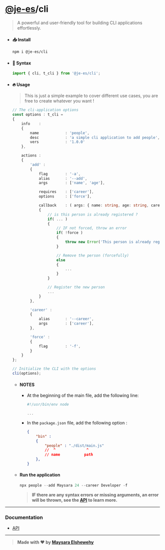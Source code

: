 # [@je-es](https://github.com/je-es)/cli

> A powerful and user-friendly tool for building CLI applications effortlessly.

- #### 📥 Install

    ```Bash
    npm i @je-es/cli
    ```

- #### 🌟 Syntax

    ```ts
    import { cli, t_cli } from '@je-es/cli';
    ```

- #### 🔥 Usage

    > This is just a simple example to cover different use cases, you are free to create whatever you want !

    ```ts
    // The cli-application options
    const options : t_cli =
    {
        info    :
        {
            name            : 'people',
            desc            : 'a simple cli application to add people',
            vers            : '1.0.0'
        },

        actions :
        {
            'add' :
            {
                flag        : '-a',
                alias       : '--add',
                args        : ['name', 'age'],

                requires    : ['career'],
                options     : ['force'],

                callback    : ( args: { name: string, age: string, career: string, force?: boolean } ) =>
                {
                    // is this person is already registered ?
                    if( ... )
                    {
                        // IF not forced, throw an error
                        if( !force )
                        {
                            throw new Error('This person is already registered');
                        }

                        // Remove the person (forcefully)
                        else
                        {
                            ...
                        }
                    }

                    // Register the new person
                    ...
                }
            },

            'career' :
            {
                alias       : '--career',
                args        : ['career'],
            },

            'force' :
            {
                flag        : '-f',
            }
        }
    };
    ```

    ```ts
    // Initialize the CLI with the options
    cli(options);
    ```

    - #### NOTES

        - At the beginning of the main file, add the following line:

            ```ts
            #!/usr/bin/env node

            ...
            ```

        - In the `package.json` file, add the following option :

            ```json
            {
                "bin" :
                {
                    "people" : "./dist/main.js"
                    //  ^              ^
                    // name           path
                },
            }
            ```

    - #### Run the application

        ```ts
        npx people --add Maysara 24 --career Developer -f
        ```

        > **IF there are any syntax errors or missing arguments, an error will be thrown, see the [API](./docs/src/api.md) to learn more.**
---

### Documentation

  - [API](./docs/src/api.md)
  

---

> **Made with ❤ by [Maysara Elshewehy](https://github.com/Maysara-Elshewehy)**
